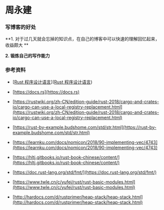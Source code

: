 # 周永建

### 写博客的好处

 **1. 对于过几天就会忘掉的知识点，在自己的博客中可以快速的理解回忆起来，收益颇大 **

**2. 锻炼自己的写作能力**

### 参考资料

+ [[Rust 程序设计语言](https://kaisery.github.io/trpl-zh-cn/title-page.html#rust-程序设计语言)]([Rust 程序设计语言](https://kaisery.github.io/trpl-zh-cn/title-page.html#rust-程序设计语言))

+ [https://docs.rs](https://docs.rs)
 + [https://rustwiki.org/zh-CN/edition-guide/rust-2018/cargo-and-crates-io/cargo-can-use-a-local-registry-replacement.html](https://rustwiki.org/zh-CN/edition-guide/rust-2018/cargo-and-crates-io/cargo-can-use-a-local-registry-replacement.html)
+ [https://rust-by-example.budshome.com/std/str.html](https://rust-by-example.budshome.com/std/str.html)
+ [https://learnku.com/docs/nomicon/2018/90-implementing-vec/4743](https://learnku.com/docs/nomicon/2018/90-implementing-vec/4743)
+ [https://hltj.gitbooks.io/rust-book-chinese/content/](https://hltj.gitbooks.io/rust-book-chinese/content/)
+ [https://doc.rust-lang.org/std/fmt/](https://doc.rust-lang.org/std/fmt/)
+ [https://www.twle.cn/c/yufei/rust/rust-basic-modules.html](https://www.twle.cn/c/yufei/rust/rust-basic-modules.html)

+ [http://hardocs.com/d/rustprimer/heap-stack/heap-stack.html](http://hardocs.com/d/rustprimer/heap-stack/heap-stack.html)